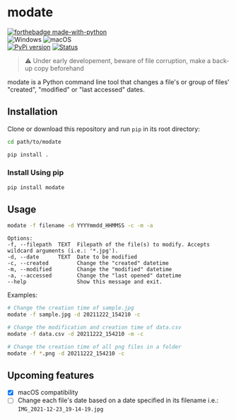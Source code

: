 # modate
[![forthebadge made-with-python](http://ForTheBadge.com/images/badges/made-with-python.svg)](https://www.python.org/)  
![Windows](https://svgshare.com/i/ZhY.svg) ![macOS](https://svgshare.com/i/ZjP.svg)  
[![PyPi version](https://badgen.net/pypi/v/modate/)](https://pypi.com/project/modate) [![Status](https://img.shields.io/pypi/status/modate)](https://pypi.org/manage/project/modate/release/0.0.1/)  


> :warning: Under early developement, beware of file corruption, make a back-up copy beforehand

modate is a Python command line tool that changes a file's or group of files' "created", "modified" or "last accessed" dates.

## Installation

Clone or download this repository and run ```pip``` in its root directory:
```bash
cd path/to/modate
```
```bash
pip install .
```

### Install Using pip
```bash
pip install modate
```

## Usage
```bash
modate -f filename -d YYYYmmdd_HHMMSS -c -m -a
```
```
Options:
-f, --filepath  TEXT  Filepath of the file(s) to modify. Accepts wildcard arguments (i.e.: '*.jpg').
-d, --date      TEXT  Date to be modified
-c, --created         Change the "created" datetime
-m, --modified        Change the "modified" datetime
-a, --accessed        Change the "last opened" datetime
--help                Show this message and exit.
```

Examples:
```bash
# Change the creation time of sample.jpg
modate -f sample.jpg -d 20211222_154210 -c
```

```bash
# Change the modification and creation time of data.csv
modate -f data.csv -d 20211222_154210 -m -c
```

```bash
# Change the creation time of all png files in a folder
modate -f *.png -d 20211222_154210 -c
```

## Upcoming features
- [x] macOS compatibility
- [ ] Change each file's date based on a date specified in its filename i.e.: ```IMG_2021-12-23_19-14-19.jpg```